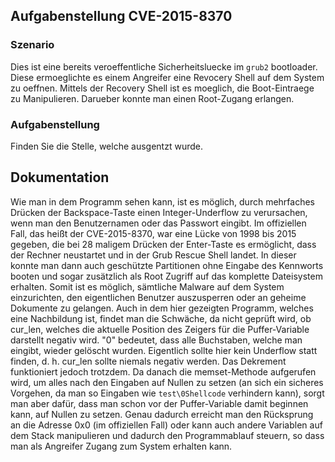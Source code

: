 ## Aufgabenstellung CVE-2015-8370

### Szenario

Dies ist eine bereits veroeffentliche Sicherheitsluecke im `grub2` bootloader. 
Diese ermoeglichte es einem Angreifer eine Revocery Shell auf dem System zu
oeffnen. Mittels der Recovery Shell ist es moeglich, die Boot-Eintraege zu 
Manipulieren. Darueber konnte man einen Root-Zugang erlangen.

### Aufgabenstellung

Finden Sie die Stelle, welche ausgentzt wurde.

## Dokumentation
Wie man in dem Programm sehen kann, ist es möglich, durch mehrfaches Drücken
der Backspace-Taste einen Integer-Underflow zu verursachen, wenn man den
Benutzernamen oder das Passwort eingibt. Im offiziellen Fall, das heißt der
CVE-2015-8370, war eine Lücke von 1998 bis 2015 gegeben, die bei 28 maligem
Drücken der Enter-Taste es ermöglicht, dass der Rechner neustartet und in
der Grub Rescue Shell landet. In dieser konnte man dann auch geschützte
Partitionen ohne Eingabe des Kennworts booten und sogar zusätzlich als Root
Zugriff auf das komplette Dateisystem erhalten. Somit ist es möglich, sämtliche
Malware auf dem System einzurichten, den eigentlichen Benutzer auszusperren
oder an geheime Dokumente zu gelangen. Auch in dem hier gezeigten Programm,
welches eine Nachbildung ist, findet man die Schwäche, da nicht geprüft wird,
ob cur_len, welches die aktuelle Position des Zeigers für die Puffer-Variable
darstellt negativ wird. "0" bedeutet, dass alle Buchstaben, welche man eingibt,
wieder gelöscht wurden. Eigentlich sollte hier kein Underflow statt finden,
d. h. cur_len sollte niemals negativ werden. Das Dekrement funktioniert jedoch
trotzdem. Da danach die memset-Methode aufgerufen wird, um alles nach den Eingaben
auf Nullen zu setzen (an sich ein sicheres Vorgehen, da man so Eingaben wie
`test\0Shellcode` verhindern kann), sorgt man aber dafür, dass man schon vor der
Puffer-Variable damit beginnen kann, auf Nullen zu setzen. Genau dadurch erreicht man
den Rücksprung an die Adresse 0x0 (im offiziellen Fall) oder kann auch andere
Variablen auf dem Stack manipulieren und dadurch den Programmablauf steuern, so
dass man als Angreifer Zugang zum System erhalten kann.
